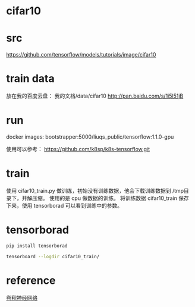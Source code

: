# cifar10

# src 

https://github.com/tensorflow/models/tutorials/image/cifar10

# train data

放在我的百度云盘： 我的文档/data/cifar10
http://pan.baidu.com/s/1i5l51jB

# run 

docker images:  bootstrapper:5000/liuqs_public/tensorflow:1.1.0-gpu

使用可以参考： https://github.com/k8sp/k8s-tensorflow.git 

# train 

使用 cifar10_train.py 做训练，初始没有训练数据，他会下载训练数据到 /tmp目录下，并解压缩。
使用的是 cpu 做数据的训练。 将训练数据 cifar10_train 保存下来，使用 tensorborad 可以看到训练中的参数。

# tensorborad 

```bash
pip install tensorborad

tensorboard --logdir cifar10_train/
```

# reference

[卷积神经网络](http://wiki.jikexueyuan.com/project/tensorflow-zh/tutorials/deep_cnn.html)


